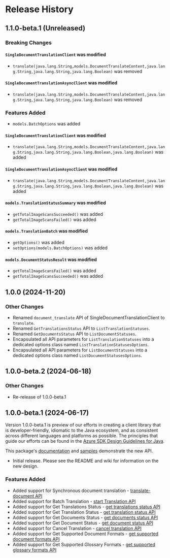# Release History

## 1.1.0-beta.1 (Unreleased)

### Breaking Changes

#### `SingleDocumentTranslationClient` was modified

* `translate(java.lang.String,models.DocumentTranslateContent,java.lang.String,java.lang.String,java.lang.Boolean)` was removed

#### `SingleDocumentTranslationAsyncClient` was modified

* `translate(java.lang.String,models.DocumentTranslateContent,java.lang.String,java.lang.String,java.lang.Boolean)` was removed

### Features Added

* `models.BatchOptions` was added

#### `SingleDocumentTranslationClient` was modified

* `translate(java.lang.String,models.DocumentTranslateContent,java.lang.String,java.lang.String,java.lang.Boolean,java.lang.Boolean)` was added

#### `SingleDocumentTranslationAsyncClient` was modified

* `translate(java.lang.String,models.DocumentTranslateContent,java.lang.String,java.lang.String,java.lang.Boolean,java.lang.Boolean)` was added

#### `models.TranslationStatusSummary` was modified

* `getTotalImageScansSucceeded()` was added
* `getTotalImageScansFailed()` was added

#### `models.TranslationBatch` was modified

* `getOptions()` was added
* `setOptions(models.BatchOptions)` was added

#### `models.DocumentStatusResult` was modified

* `getTotalImageScansFailed()` was added
* `getTotalImageScansSucceeded()` was added

## 1.0.0 (2024-11-20)

### Other Changes
- Renamed `document_translate` API of SingleDocumentTranslationClient to `translate`.
- Renamed `GetTranslationsStatus` API to `ListTranslationStatuses`.
- Renamed `GetDocumentsStatus` API to `ListDocumentStatuses`.
- Encapsulated all API parameters for `ListTranslationStatuses` into a dedicated options class named `ListTranslationStatusesOptions`.
- Encapsulated all API parameters for `ListDocumentStatuses` into a dedicated options class named `ListDocumentStatusesOptions`.

## 1.0.0-beta.2 (2024-06-18)

### Other Changes
- Re-release of 1.0.0-beta.1

## 1.0.0-beta.1 (2024-06-17)

Version 1.0.0-beta.1 is preview of our efforts in creating a client library that is developer-friendly, idiomatic 
to the Java ecosystem, and as consistent across different languages and platforms as possible. The principles that guide 
our efforts can be found in the [Azure SDK Design Guidelines for Java](https://azure.github.io/azure-sdk/java_introduction.html).

This package's 
[documentation](https://github.com/Azure/azure-sdk-for-java/blob/main/sdk/translation/azure-ai-translation-document/README.md) 
and 
[samples](https://github.com/Azure/azure-sdk-for-java/blob/main/sdk/translation/azure-ai-translation-document/src/samples/java/com/azure/ai/translation/document) 
demonstrate the new API.

- Initial release. Please see the README and wiki for information on the new design.

### Features Added
- Added support for Synchronous document translation - [translate-document API](https://learn.microsoft.com/azure/ai-services/translator/document-translation/reference/translate-document)
- Added support for Batch Translation - [start Translation API](https://learn.microsoft.com/azure/ai-services/translator/document-translation/reference/start-batch-translation)
- Added support for Get Translations Status - [get translations status API](https://learn.microsoft.com/azure/ai-services/translator/document-translation/reference/get-translations-status)
- Added support for Get Translation Status - [get translation status API](https://learn.microsoft.com/azure/ai-services/translator/document-translation/reference/get-translation-status)
- Added support for Get Documents Status - [get documents status API](https://learn.microsoft.com/azure/ai-services/translator/document-translation/reference/get-documents-status)
- Added support for Get Document Status - [get document status API](https://learn.microsoft.com/azure/ai-services/translator/document-translation/reference/get-document-status)
- Added support for Cancel Translation - [cancel translation API](https://learn.microsoft.com/azure/ai-services/translator/document-translation/reference/cancel-translation)
- Added support for Get Supported Document Formats - [get supported document formats API](https://learn.microsoft.com/azure/ai-services/translator/document-translation/reference/get-supported-document-formats)
- Added support for Get Supported Glossary Formats - [get supported glossary formats API](https://learn.microsoft.com/azure/ai-services/translator/document-translation/reference/get-supported-glossary-formats)
